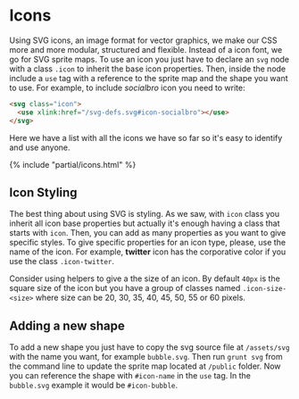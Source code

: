 # Icons

Using SVG icons, an image format for vector graphics, we make our CSS more and more modular, structured and flexible. Instead of a icon font, we go for SVG sprite maps. To use an icon you just have to declare an `svg` node with a class `.icon` to inherit the base icon properties. Then, inside the node include a `use` tag with a reference to the sprite map and the shape you want to use. For example, to include *socialbro* icon you need to write:

```html
<svg class="icon">
  <use xlink:href="/svg-defs.svg#icon-socialbro"></use>
</svg>
```

Here we have a list with all the icons we have so far so it's easy to identify and use anyone.

{% include "partial/icons.html" %}

## Icon Styling

The best thing about using SVG is styling. As we saw, with `icon` class you inherit all icon base properties but actually it's enough having a class that starts with `icon`. Then, you can add as many properties as you want to give specific styles. To give specific properties for an icon type, please, use the name of the icon. For example, **twitter** icon has the corporative color if you use the class `.icon-twitter`.

Consider using helpers to give a the size of an icon. By default `40px` is the square size of the icon but you have a group of classes named `.icon-size-<size>` where size can be 20, 30, 35, 40, 45, 50, 55 or 60 pixels.

## Adding a new shape

To add a new shape you just have to copy the svg source file at `/assets/svg` with the name you want, for example `bubble.svg`. Then run `grunt svg` from the command line to update the sprite map located at `/public` folder. Now you can reference the shape with `#icon-name` in the `use` tag. In the `bubble.svg` example it would be `#icon-bubble`.
